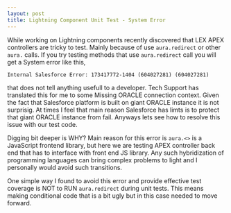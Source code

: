 ```yaml
---
layout: post
title: Lightning Component Unit Test - System Error
---
```


While working on Lightning components recently discovered that LEX APEX controllers are tricky to test. Mainly because of use `aura.redirect` or other `aura.` calls. If you try testing methods that use `aura.redirect` call you will get a System error like this,

```
Internal Salesforce Error: 173417772-1404 (604027281) (604027281)
```
that does not tell anything usefull to a developer. Tech Support has translated this for me to some Missing ORACLE connection context. Given the fact that Salesforce platform is built on giant ORACLE instance it is not surprisig. At times I feel that main reason Salesforce has limts is to protect that giant ORACLE instance from fail.
Anyways lets see how to resolve this issue with our test code.

Digging bit deeper is WHY? Main reason for this error is `aura.<>` is a JavaScript frontend library, but here we are testing APEX controller back end that has to interface with front end JS library. Any such hybridization of programming languages can bring complex problems to light and I personally would avoid such transitions. 

One simple way I found to avoid this error and provide effective test coverage is NOT to RUN `aura.redirect` during unit tests. This means making conditional code that is a bit ugly but in this case needed to move forward.

